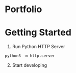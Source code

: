 # Portfolio

# Getting Started

1. Run Python HTTP Server

```
python3 -m http.server
```

2. Start developing